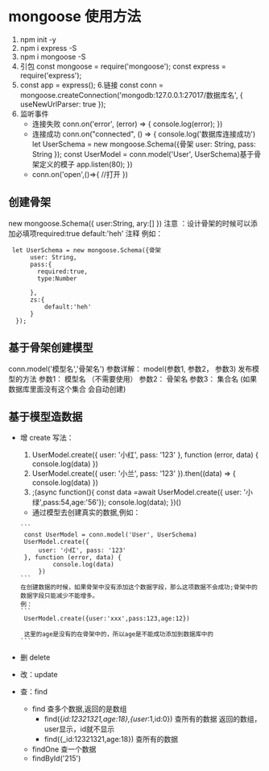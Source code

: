 # mongoose  使用方法
1. npm init -y
2. npm i express -S
3. npm i mongoose -S
4. 引包 const mongoose = require('mongoose');
        const express = require('express');
5. const app = express();
6.链接 const conn = mongoose.createConnection('mongodb:127.0.0.1:27017/数据库名', {
    useNewUrlParser: true
});
7. 监听事件
    - 连接失败
        conn.on('error', (error) => {
                 console.log(error);
        })
    - 连接成功
        conn.on("connected", () => {
            console.log('数据库连接成功')
            let UserSchema = new mongoose.Schema({骨架
                user: String,
                pass: String
            });
            const UserModel = conn.model('User', UserSchema)基于骨架定义的模子
                app.listen(80);
        })
    - conn.on('open',()=>{
        //打开
    })


## 创建骨架
  new mongoose.Schema({
      user:String,
      ary:[]
  })
  注意 ：设计骨架的时候可以添加必填项required:true
   default:'heh' 注释
  例如：
  ```
   let UserSchema = new mongoose.Schema({骨架
        user: String,
        pass:{
          required:true,
          type:Number

        },
        zs:{
            default:'heh'
        }
    });
  ```
## 基于骨架创建模型
conn.model('模型名','骨架名')
参数详解：
    model(参数1, 参数2， 参数3) 发布模型的方法
    参数1： 模型名 （不需要使用）
    参数2： 骨架名
    参数3： 集合名 (如果数据库里面没有这个集合 会自动创建) 

## 基于模型造数据
 - 增 create
      写法：
      1.  UserModel.create({
                user: '小红', pass: '123'
            }, function (error, data) {
                console.log(data)
            })
      2.  UserModel.create({
                user: '小兰', pass: '123'
            }).then((data) => {
                console.log(data)
            })
      3.   ;(async function(){
                const data =await UserModel.create({ user: '小绿',pass:54,age:'56'});
                console.log(data);
            })()
      - 通过模型去创建真实的数据,例如：

       ```
        const UserModel = conn.model('User', UserSchema)
        UserModel.create({
            user: '小红', pass: '123'
        }, function (error, data) {
                console.log(data)
            })
       ```
       在创建数据的时候，如果骨架中没有添加这个数据字段，那么这项数据不会成功;骨架中的数据字段只能减少不能增多。
       例：
       ```
        UserModel.create({user:'xxx',pass:123,age:12})

        这里的age是没有的在骨架中的，所以age是不能成功添加到数据库中的
       ```

 - 删 delete
    
 - 改：update
 - 查：find
    - find 查多个数据,返回的是数组
        -  find({_id:12321321,age:18},{user_:1,id:0})  查所有的数据 返回的数组，user显示，id就不显示
        -  find({_id:12321321,age:18})  查所有的数据
    - findOne 查一个数据
    - findById('215')
    